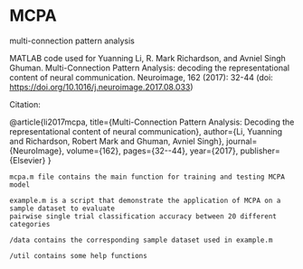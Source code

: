 # MCPA
multi-connection pattern analysis

MATLAB code used for Yuanning Li, R. Mark Richardson, and Avniel Singh Ghuman. Multi-Connection Pattern Analysis: decoding the representational content of neural communication. Neuroimage, 162 (2017): 32-44 (doi: https://doi.org/10.1016/j.neuroimage.2017.08.033)

Citation:

@article{li2017mcpa,
  title={Multi-Connection Pattern Analysis: Decoding the representational content of neural communication},
  author={Li, Yuanning and Richardson, Robert Mark and Ghuman, Avniel Singh},
  journal={NeuroImage},
  volume={162},
  pages={32--44},
  year={2017},
  publisher={Elsevier}
}

    mcpa.m file contains the main function for training and testing MCPA model

    example.m is a script that demonstrate the application of MCPA on a sample dataset to evaluate 
    pairwise single trial classification accuracy between 20 different categories

    /data contains the corresponding sample dataset used in example.m

    /util contains some help functions
